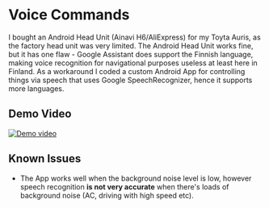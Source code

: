 # Voice Commands
I bought an Android Head Unit (Ainavi H6/AliExpress) for my Toyta Auris, as the factory head unit was very limited.
The Android Head Unit works fine, but it has one flaw - Google Assistant does support the Finnish language, making 
voice recognition for navigational purposes useless at least here in Finland.
As a workaround I coded a custom Android App for controlling things via speech that uses Google SpeechRecognizer, hence it supports more languages.

## Demo Video
[![Demo video](https://img.youtube.com/vi/6ozP9WjGnLo/0.jpg)](https://www.youtube.com/watch?v=6ozP9WjGnLo)

## Known Issues
- The App works well when the background noise level is low, however speech recognition **is not very accurate** when there's loads of background noise (AC, driving with high speed etc).

